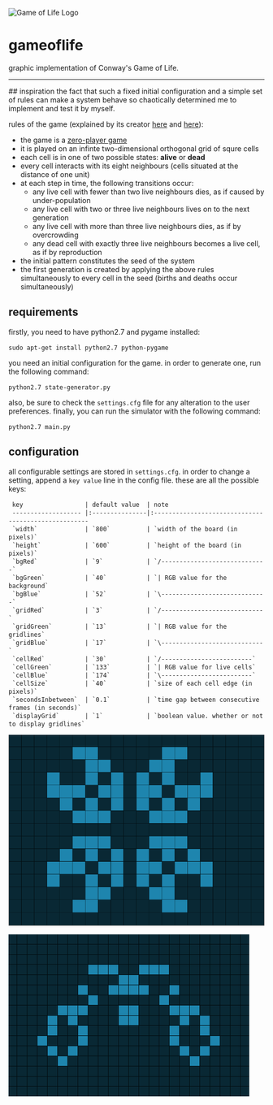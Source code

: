 ![Game of Life Logo](http://i.imgur.com/FOG2tBV.png)
# gameoflife
graphic implementation of Conway's Game of Life.

<hr>
## inspiration
the fact that such a fixed initial configuration and a simple set of rules can make a system behave so chaotically determined me to implement and test it by myself.

rules of the game (explained by its creator [here](https://www.youtube.com/watch?v=R9Plq-D1gEk) and [here](https://www.youtube.com/watch?v=E8kUJL04ELA)):
* the game is a [zero-player game](http://en.wikipedia.org/wiki/Zero-player_game)
* it is played on an infinte two-dimensional orthogonal grid of squre cells
* each cell is in one of two possible states: **alive** or **dead**
* every cell interacts with its eight neighbours (cells situated at the distance of one unit)
* at each step in time, the following transitions occur:
    * any live cell with fewer than two live neighbours dies, as if caused by under-population
    * any live cell with two or three live neighbours lives on to the next generation
    * any live cell with more than three live neighbours dies, as if by overcrowding
    * any dead cell with exactly three live neighbours becomes a live cell, as if by reproduction
* the initial pattern constitutes the seed of the system
* the first generation is created by applying the above rules simultaneously to every cell in the seed (births and deaths occur simultaneously)

## requirements

firstly, you need to have python2.7 and pygame installed:
```console
sudo apt-get install python2.7 python-pygame
```

you need an initial configuration for the game. in order to generate one, run the following command:
```console
python2.7 state-generator.py
```

also, be sure to check the `settings.cfg` file for any alteration to the user preferences.
finally, you can run the simulator with the following command:
```console
python2.7 main.py
```

## configuration

all configurable settings are stored in `settings.cfg`.
in order to change a setting, append a `key value` line in the config file.
these are all the possible keys:


     key                 | default value  | note
     ------------------- |:---------------|:----------------------------------------------------
     `width`             | `800`          | `width of the board (in pixels)`
     `height`            | `600`          | `height of the board (in pixels)`
     `bgRed`             | `9`            | `/-----------------------------`
     `bgGreen`           | `40`           | `| RGB value for the background`
     `bgBlue`            | `52`           | `\-----------------------------`
     `gridRed`           | `3`            | `/----------------------------`
     `gridGreen`         | `13`           | `| RGB value for the gridlines`
     `gridBlue`          | `17`           | `\----------------------------`
     `cellRed`           | `30`           | `/-------------------------`
     `cellGreen`         | `133`          | `| RGB value for live cells`
     `cellBlue`          | `174`          | `\-------------------------`
     `cellSize`          | `40`           | `size of each cell edge (in pixels)`
     `secondsInbetween`  | `0.1`          | `time gap between consecutive frames (in seconds)`
     `displayGrid`       | `1`            | `boolean value. whether or not to display gridlines`


![Pulsar](https://raw.githubusercontent.com/harababurel/gameoflife/master/screens/pulsar2.png)

![Weekender](https://raw.githubusercontent.com/harababurel/gameoflife/master/screens/weekender2.png)
